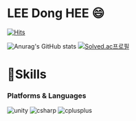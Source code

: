 # LEE Dong HEE 😄

[![Hits](https://hits.seeyoufarm.com/api/count/incr/badge.svg?url=https%3A%2F%2Fgithub.com%2Floftdoggy&count_bg=%23E8D9FF&title_bg=%23FFD9EC&icon=&icon_color=%23FAE0D4&title=hits&edge_flat=false)](https://hits.seeyoufarm.com)

![Anurag's GitHub stats](https://github-readme-stats.vercel.app/api?username=loftdoggy&show_icons=true&theme=dracula)
[![Solved.ac프로필](http://mazassumnida.wtf/api/v2/generate_badge?boj=ziou000)](https://solved.ac/ziou000)

# 💪Skills

### Platforms & Languages
![unity](https://img.shields.io/badge/unity-000001.svg?&style=for-the-badge&logo=unity&logoColor=#000001)
![csharp](https://img.shields.io/badge/c%20sharp-512BD4.svg?&style=for-the-badge&logo=csharp&logoColor=#512BD4)
![cplusplus](https://img.shields.io/badge/c%20++-00599C.svg?&style=for-the-badge&logo=cplusplus&logoColor=#00599C)




<!--
**loftdoggy/loftdoggy** is a ✨ _special_ ✨ repository because its `README.md` (this file) appears on your GitHub profile.

Here are some ideas to get you started:

- 🔭 I’m currently working on ...
- 🌱 I’m currently learning ...
- 👯 I’m looking to collaborate on ...
- 🤔 I’m looking for help with ...
- 💬 Ask me about ...
- 📫 How to reach me: ...
- 😄 Pronouns: ...
- ⚡ Fun fact: ...
-->
